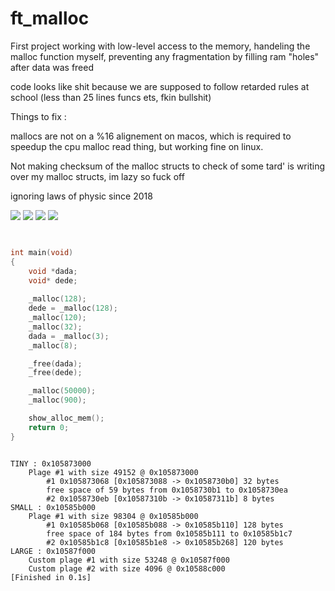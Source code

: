# ft_malloc


First project working with low-level access to the memory, handeling the malloc function myself, preventing any fragmentation by filling ram "holes" after data was freed

code looks like shit because we are supposed to follow retarded rules at school (less than 25 lines funcs ets, fkin bullshit)


Things to fix :

mallocs are not on a %16 alignement on macos, which is required to speedup the cpu malloc read thing, but working fine on linux.
	
Not making checksum of the malloc structs to check of some tard' is writing over my malloc structs, im lazy so fuck off


ignoring laws of physic since 2018

![](https://puu.sh/z8yW6/db4c4ae49e.png)
![](https://puu.sh/z8yYc/b9e5d3ae8d.png)
![](https://puu.sh/z8yYK/cbea68e25c.png)
![](https://puu.sh/z8yZp/8aa545df7e.png)





``` C


int main(void)
{
	void *dada;
	void* dede;
	
	_malloc(128);
	dede = _malloc(128);
	_malloc(120);
	_malloc(32);
	dada = _malloc(3);
	_malloc(8);

	_free(dada);
	_free(dede);

	_malloc(50000);
	_malloc(900);

	show_alloc_mem();
	return 0;
}

```




```

TINY : 0x105873000 
	Plage #1 with size 49152 @ 0x105873000
		#1 0x105873068 [0x105873088 -> 0x1058730b0] 32 bytes
		free space of 59 bytes from 0x1058730b1 to 0x1058730ea 
		#2 0x1058730eb [0x10587310b -> 0x10587311b] 8 bytes
SMALL : 0x10585b000 
	Plage #1 with size 98304 @ 0x10585b000
		#1 0x10585b068 [0x10585b088 -> 0x10585b110] 128 bytes
		free space of 184 bytes from 0x10585b111 to 0x10585b1c7 
		#2 0x10585b1c8 [0x10585b1e8 -> 0x10585b268] 120 bytes
LARGE : 0x10587f000 
	Custom plage #1 with size 53248 @ 0x10587f000
	Custom plage #2 with size 4096 @ 0x10588c000
[Finished in 0.1s]
```
